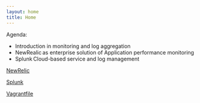```yaml
---
layout: home
title: Home
---
```


Agenda:  

- Introduction in monitoring and log aggregation   
- NewRealic as enterprise solution of Application performance monitoring   
- Splunk Cloud-based service and log management 

[NewRelic](NewRelic.html)

[Splunk](Splunk.html)

[Vagrantfile](Vagrantfile)